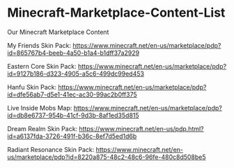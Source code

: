 # Minecraft-Marketplace-Content-List
Our Minecraft Marketplace Content

My Friends Skin Pack: https://www.minecraft.net/en-us/marketplace/pdp?id=865767b4-beeb-4a50-b1a4-b1dff37a2929  

Eastern Core Skin Pack: https://www.minecraft.net/en-us/marketplace/pdp?id=9127b186-d323-4905-a5c6-499dc99ed453  

Hanfu Skin Pack: https://www.minecraft.net/en-us/marketplace/pdp?id=dfe56ab7-d5e1-41ec-ac30-99ac2b0ff375  

Live Inside Mobs Map: https://www.minecraft.net/en-us/marketplace/pdp?id=db8e6737-954b-41cf-9d3b-8af1ed35d815 
 
Dream Realm Skin Pack: https://www.minecraft.net/en-us/pdp.html?id=a6137fda-3726-491f-b36c-8ef7d5ed1d6b  

Radiant Resonance Skin Pack:  https://www.minecraft.net/en-us/marketplace/pdp?id=8220a875-48c2-48c6-96fe-480c8d508be5  
